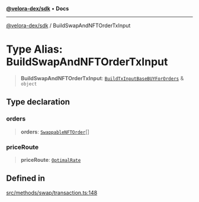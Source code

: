 [**@velora-dex/sdk**](../README.md) • **Docs**

***

[@velora-dex/sdk](../globals.md) / BuildSwapAndNFTOrderTxInput

# Type Alias: BuildSwapAndNFTOrderTxInput

> **BuildSwapAndNFTOrderTxInput**: [`BuildTxInputBaseBUYForOrders`](../-internal-/type-aliases/BuildTxInputBaseBUYForOrders.md) & `object`

## Type declaration

### orders

> **orders**: [`SwappableNFTOrder`](SwappableNFTOrder.md)[]

### priceRoute

> **priceRoute**: [`OptimalRate`](OptimalRate.md)

## Defined in

[src/methods/swap/transaction.ts:148](https://github.com/VeloraDEX/sdk/blob/feat/extend_delta_orders_filtering/src/methods/swap/transaction.ts#L148)
